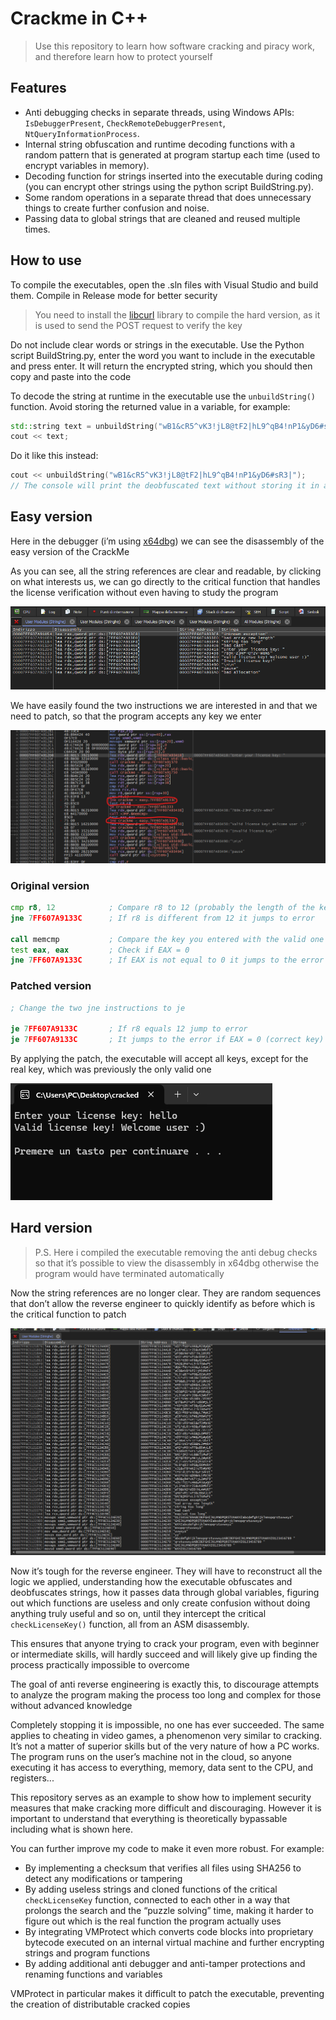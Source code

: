 # Crackme in C++
> Use this repository to learn how software cracking and piracy work, and therefore learn how to protect yourself

## Features
- Anti debugging checks in separate threads, using Windows APIs: `IsDebuggerPresent`, `CheckRemoteDebuggerPresent`, `NtQueryInformationProcess`.
- Internal string obfuscation and runtime decoding functions with a random pattern that is generated at program startup each time (used to encrypt variables in memory).
- Decoding function for strings inserted into the executable during coding (you can encrypt other strings using the python script BuildString.py).
- Some random operations in a separate thread that does unnecessary things to create further confusion and noise.
- Passing data to global strings that are cleaned and reused multiple times.

## How to use
To compile the executables, open the .sln files with Visual Studio and build them. Compile in Release mode for better security
> You need to install the [libcurl](https://github.com/curl/curl) library to compile the hard version, as it is used to send the POST request to verify the key

Do not include clear words or strings in the executable. Use the Python script BuildString.py, enter the word you want to include in the executable and press enter. It will return the encrypted string, which you should then copy and paste into the code

To decode the string at runtime in the executable use the `unbuildString()` function. Avoid storing the returned value in a variable, for example:
```cpp
std::string text = unbuildString("wB1&cR5^vK3!jL8@tF2|hL9^qB4!nP1&yD6#sR3|");
cout << text;
```
Do it like this instead:
```cpp
cout << unbuildString("wB1&cR5^vK3!jL8@tF2|hL9^qB4!nP1&yD6#sR3|");
// The console will print the deobfuscated text without storing it in any variable first
```

## Easy version
Here in the debugger (i’m using [x64dbg](https://github.com/x64dbg/x64dbg)) we can see the disassembly of the easy version of the CrackMe

As you can see, all the string references are clear and readable, by clicking on what interests us, we can go directly to the critical function that handles the license verification without even having to study the program

![tuto-img](images/1.png)


We have easily found the two instructions we are interested in and that we need to patch, so that the program accepts any key we enter

![tuto-img](images/2.png)

### Original version
```asm
cmp r8, 12            ; Compare r8 to 12 (probably the length of the key)
jne 7FF607A9133C      ; If r8 is different from 12 it jumps to error

call memcmp           ; Compare the key you entered with the valid one (in the executable)
test eax, eax         ; Check if EAX = 0
jne 7FF607A9133C      ; If EAX is not equal to 0 it jumps to the error
```

### Patched version
```asm
; Change the two jne instructions to je

je 7FF607A9133C       ; If r8 equals 12 jump to error
je 7FF607A9133C       ; It jumps to the error if EAX = 0 (correct key)
```

By applying the patch, the executable will accept all keys, except for the real key, which was previously the only valid one

![tuto-img](images/3.png)


## Hard version
> P.S. Here i compiled the executable removing the anti debug checks so that it’s possible to view the disassembly in x64dbg otherwise the program would have terminated automatically

Now the string references are no longer clear. They are random sequences that don’t allow the reverse engineer to quickly identify as before which is the critical function to patch

![tuto-img](images/4.png)

Now it’s tough for the reverse engineer. They will have to reconstruct all the logic we applied, understanding how the executable obfuscates and deobfuscates strings, how it passes data through global variables, figuring out which functions are useless and only create confusion without doing anything truly useful and so on, until they intercept the critical `checkLicenseKey()` function, all from an ASM disassembly.

This ensures that anyone trying to crack your program, even with beginner or intermediate skills, will hardly succeed and will likely give up finding the process practically impossible to overcome

The goal of anti reverse engineering is exactly this, to discourage attempts to analyze the program making the process too long and complex for those without advanced knowledge

Completely stopping it is impossible, no one has ever succeeded. The same applies to cheating in video games, a phenomenon very similar to cracking. It’s not a matter of superior skills but of the very nature of how a PC works. The program runs on the user’s machine not in the cloud, so anyone executing it has access to everything, memory, data sent to the CPU, and registers...

This repository serves as an example to show how to implement security measures that make cracking more difficult and discouraging. However it is important to understand that everything is theoretically bypassable including what is shown here.

You can further improve my code to make it even more robust. For example:

- By implementing a checksum that verifies all files using SHA256 to detect any modifications or tampering
- By adding useless strings and cloned functions of the critical `checkLicenseKey` function, connected to each other in a way that prolongs the search and the “puzzle solving” time, making it harder to figure out which is the real function the program actually uses
- By integrating VMProtect which converts code blocks into proprietary bytecode executed on an internal virtual machine and further encrypting strings and program functions
- By adding additional anti debugger and anti-tamper protections and renaming functions and variables

VMProtect in particular makes it difficult to patch the executable, preventing the creation of distributable cracked copies
